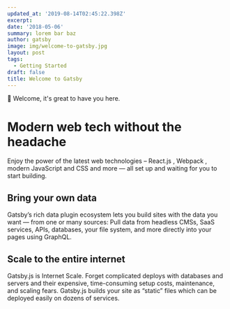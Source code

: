 ```yaml
---
updated_at: '2019-08-14T02:45:22.398Z'
excerpt:
date: '2018-05-06'
summary: lorem bar baz
author: gatsby
image: img/welcome-to-gatsby.jpg
layout: post
tags:
  - Getting Started
draft: false
title: Welcome to Gatsby
---
```

👋 Welcome, it's great to have you here.

# Modern web tech without the headache

Enjoy the power of the latest web technologies – React.js , Webpack , modern JavaScript and CSS and more — all set up and waiting for you to start building.

## Bring your own data

Gatsby’s rich data plugin ecosystem lets you build sites with the data you want — from one or many sources: Pull data from headless CMSs, SaaS services, APIs, databases, your file system, and more directly into your pages using GraphQL.

## Scale to the entire internet

Gatsby.js is Internet Scale. Forget complicated deploys with databases and servers and their expensive, time-consuming setup costs, maintenance, and scaling fears. Gatsby.js builds your site as “static” files which can be deployed easily on dozens of services.
